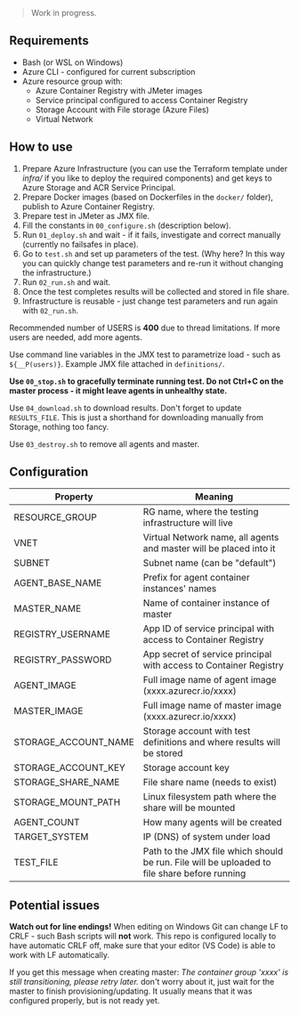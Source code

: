> Work in progress.

## Requirements

* Bash (or WSL on Windows)
* Azure CLI - configured for current subscription
* Azure resource group with:
	* Azure Container Registry with JMeter images
	* Service principal configured to access Container Registry
	* Storage Account with File storage (Azure Files)
	* Virtual Network

## How to use

1. Prepare Azure Infrastructure (you can use the Terraform template under *infra/* if you like to deploy the required components) and get keys to Azure Storage and ACR Service Principal.
1. Prepare Docker images (based on Dockerfiles in the `docker/` folder), publish to Azure Container Registry.
1. Prepare test in JMeter as JMX file.
1. Fill the constants in `00_configure.sh` (description below).
1. Run `01_deploy.sh` and wait - if it fails, investigate and correct manually (currently no failsafes in place).
1. Go to `test.sh` and set up parameters of the test. (Why here? In this way you can quickly change test parameters and re-run it without changing the infrastructure.)
1. Run `02_run.sh` and wait.
1. Once the test completes results will be collected and stored in file share.
1. Infrastructure is reusable - just change test parameters and run again with `02_run.sh`.

Recommended number of USERS is **400** due to thread limitations. If more users are needed, add more agents.

Use command line variables in the JMX test to parametrize load - such as `${__P(users)}`. Example JMX file attached in `definitions/`.

**Use `00_stop.sh` to gracefully terminate running test. Do not Ctrl+C on the master process - it might leave agents in unhealthy state.**

Use `04_download.sh` to download results. Don't forget to update `RESULTS_FILE`. This is just a shorthand for downloading manually from Storage, nothing too fancy.

Use `03_destroy.sh` to remove all agents and master.

## Configuration

| Property             | Meaning                                                      |
|-|-|
|RESOURCE_GROUP|RG name, where the testing infrastructure will live|
|VNET|Virtual Network name, all agents and master will be placed into it|
|SUBNET|Subnet name (can be "default")|
|AGENT_BASE_NAME|Prefix for agent container instances' names|
|MASTER_NAME|Name of container instance of master|
|REGISTRY_USERNAME|App ID of service principal with access to Container Registry|
|REGISTRY_PASSWORD|App secret of service principal with access to Container Registry|
|AGENT_IMAGE|Full image name of agent image (xxxx.azurecr.io/xxxx)|
|MASTER_IMAGE|Full image name of master image (xxxx.azurecr.io/xxxx)|
|STORAGE_ACCOUNT_NAME|Storage account with test definitions and where results will be stored|
|STORAGE_ACCOUNT_KEY|Storage account key|
|STORAGE_SHARE_NAME|File share name (needs to exist)|
|STORAGE_MOUNT_PATH|Linux filesystem path where the share will be mounted|
|AGENT_COUNT|How many agents will be created|
|TARGET_SYSTEM|IP (DNS) of system under load|
|TEST_FILE|Path to the JMX file which should be run. File will be uploaded to file share before running|

## Potential issues

**Watch out for line endings!** When editing on Windows Git can change LF to CRLF - such Bash scripts will **not** work. This repo is configured locally to have automatic CRLF off, make sure that your editor (VS Code) is able to work with LF automatically.

If you get this message when creating master: *The container group 'xxxx' is still transitioning, please retry later.* don't worry about it, just wait for the master to finish provisioning/updating. It usually means that it was configured properly, but is not ready yet.